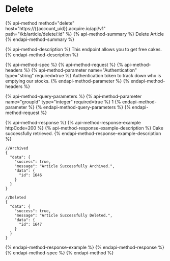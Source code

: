 # Delete

{% api-method method="delete" host="https://{{account\_uid}}.acquire.io/api/v1" path="/kb/article/delete/:id" %}
{% api-method-summary %}
Delete Article
{% endapi-method-summary %}

{% api-method-description %}
This endpoint allows you to get free cakes.
{% endapi-method-description %}

{% api-method-spec %}
{% api-method-request %}
{% api-method-headers %}
{% api-method-parameter name="Authentication" type="string" required=true %}
Authentication token to track down who is emptying our stocks.
{% endapi-method-parameter %}
{% endapi-method-headers %}

{% api-method-query-parameters %}
{% api-method-parameter name="groupId" type="integer" required=true %}
1
{% endapi-method-parameter %}
{% endapi-method-query-parameters %}
{% endapi-method-request %}

{% api-method-response %}
{% api-method-response-example httpCode=200 %}
{% api-method-response-example-description %}
Cake successfully retrieved.
{% endapi-method-response-example-description %}

```
//Archived
{
  "data": {
    "success": true,
    "message": "Article Successfully Archived.",
    "data": {
      "id": 1646
    }
  }
}

//Deleted
{
  "data": {
    "success": true,
    "message": "Article Successfully Deleted.",
    "data": {
      "id": 1647
    }
  }
}
```
{% endapi-method-response-example %}
{% endapi-method-response %}
{% endapi-method-spec %}
{% endapi-method %}



